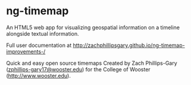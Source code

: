 # ng-timemap
An HTML5 web app for visualizing geospatial information on a timeline alongside textual information.


Full user documentation at http://zachphillipsgary.github.io/ng-timemap-improvements-/

Quick and easy open source timemaps
Created by Zach Phillips-Gary (zphillips-gary17@wooster.edu) for the College of Wooster (http://www.wooster.edu).

